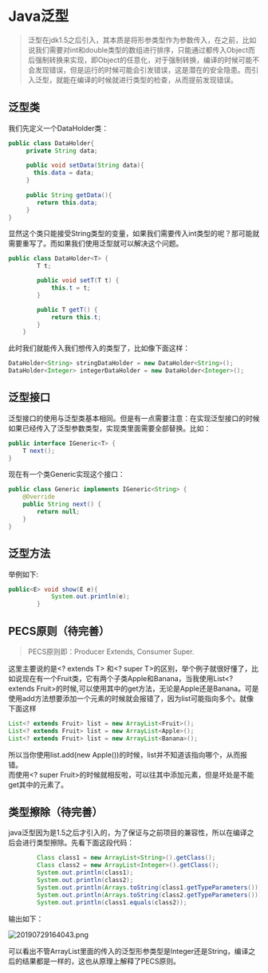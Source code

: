 # Java泛型

> 泛型在jdk1.5之后引入，其本质是将形参类型作为参数传入，在之前，比如说我们需要对int和double类型的数组进行排序，只能通过都传入Object而后强制转换来实现，即Object的任意化，对于强制转换，编译的时候可能不会发现错误，但是运行的时候可能会引发错误，这是潜在的安全隐患。而引入泛型，就能在编译的时候就进行类型的检查，从而提前发现错误。

## 泛型类
我们先定义一个DataHolder类：

```java
public class DataHolder{
     private String data;
  
     public void setData(String data){
       this.data = data;
     }
  
     public String getData(){
        return this.data;
     }
}
```
显然这个类只能接受String类型的变量，如果我们需要传入int类型的呢？那可能就需要重写了。而如果我们使用泛型就可以解决这个问题。

```java
public class DataHolder<T> {
        T t;

        public void setT(T t) {
            this.t = t;
        }

        public T getT() {
            return this.t;
        }
    }
```
此时我们就能传入我们想传入的类型了，比如像下面这样：

```java
DataHolder<String> stringDataHolder = new DataHolder<String>();
DataHolder<Integer> integerDataHolder = new DataHolder<Integer>();
```

## 泛型接口
泛型接口的使用与泛型类基本相同。但是有一点需要注意：在实现泛型接口的时候如果已经传入了泛型参数类型，实现类里面需要全部替换。比如：

```java
public interface IGeneric<T> {
    T next();
}
```
现在有一个类Generic实现这个接口：

```java
public class Generic implements IGeneric<String> {
    @Override
    public String next() {
        return null;
    }
}
```

## 泛型方法
举例如下:

```java
public<E> void show(E e){
            System.out.println(e);
        }
```

## PECS原则（待完善）
> PECS原则即：Producer Extends, Consumer Super.

这里主要说的是<? extends T> 和<? super T>的区别，举个例子就很好懂了，比如说现在有一个Fruit类，它有两个子类Apple和Banana，当我使用List<? extends Fruit>的时候,可以使用其中的get方法，无论是Apple还是Banana。可是使用add方法想要添加一个元素的时候就会报错了，因为list可能指向多个。就像下面这样

```java
List<? extends Fruit> list = new ArrayList<Fruit>();
List<? extends Fruit> list = new ArrayList<Apple>();
List<? extends Fruit> list = new ArrayList<Banana>();
```
所以当你使用list.add(new Apple())的时候，list并不知道该指向哪个，从而报错。<br />而使用<? super Fruit>的时候就相反啦，可以往其中添加元素，但是坏处是不能get其中的元素了。

## 类型擦除（待完善）

java泛型因为是1.5之后才引入的，为了保证与之前项目的兼容性，所以在编译之后会进行类型擦除。先看下面这段代码：

```java
        Class class1 = new ArrayList<String>().getClass();
        Class class2 = new ArrayList<Integer>().getClass();
        System.out.println(class1);
        System.out.println(class2);
        System.out.println(Arrays.toString(class1.getTypeParameters()));
        System.out.println(Arrays.toString(class2.getTypeParameters()));
        System.out.println(class1.equals(class2));
```

输出如下：

![20190729164043.png](https://repositoryimage.oss-cn-shanghai.aliyuncs.com/img/20190729164043.png)

可以看出不管ArrayList里面的传入的泛型形参类型是Integer还是String，编译之后的结果都是一样的，这也从原理上解释了PECS原则。





















